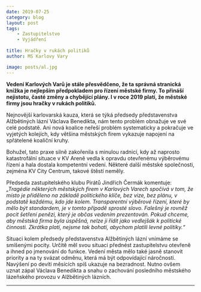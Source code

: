 ```yaml
---
date: 2019-07-25
category: blog
layout: post
tags:
    - Zastupitelstvo
    - Vyjádření
    
title: Hračky v rukách politiků
author: MS Karlovy Vary

image: posts/al.jpg
---
```

**Vedení Karlových Varů je stále přesvědčeno, že ta správná stranická knížka je nejlepším předpokladem pro řízení městské firmy. 
To přináší nejistotu, časté změny a chybějící plány. I v roce 2019 platí, že městské firmy jsou hračky v rukách politiků.**

Nejnovější karlovarská kauza, která se týká předsedy představenstva Alžbětiných lázní Václava Benedikta, nám tento problém obnažuje
ve své celé podstatě. Ani nová koalice neřeší problém systematicky a pokračuje ve vyjetých kolejích, kdy většina městských firem vykazuje
napojení na spřátelené koaliční kruhy.

Bohužel, tato praxe silně zakořenila s minulou radnicí, kdy až naprosto katastrofální situace v KV Areně vedla k opravdu otevřenému 
výběrovému řízení a hala dostala kompetentní vedení. Některé další městské společnosti, zejména KV City Centrum, takové štěstí neměly.

Předseda zastupitelského klubu Pirátů Jindřich Čermák komentuje: *„Tragédie některých městských firem v Karlových Varech spočívá v tom,
že místo je přiděleno na základě politického klíče, bez vize, bez plánu, v podstatě každému, kdo jde kolem. Transparentní výběrové řízení,
které by mělo být standardem, je v tomto případě sprosté slovo. Falešný je rovněž pocit šetření penězi, který je občas vedením prezentován.
Pokud chceme, aby městská firma byla úspěšná, nelze ji řídit jako vedlejšák k politické činnosti. Zkrátka platí, nejsme tak bohatí, 
abychom platili levné politiky.“*

Situaci kolem předsedy představenstva Alžbětiných lázní vnímáme se smíšenými pocity. Určitě měl svou situaci přednést zastupitelstvu 
otevřeně a ihned po jmenování do funkce. Vedení města mělo také jasně stanovit priority a na ty svázat odměnu, která má být odpovídající
náročnosti. Navýšení po devíti měsících spíš ukazuje na bezradnost. Nutno ovšem uznat zápal Václava Benedikta a snahu o zachování 
posledního městského lázeňského provozu v Alžbětiných lázních.

- - -
